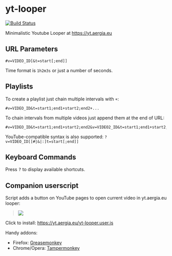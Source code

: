 yt-looper
=========

[![Build Status](https://travis-ci.org/lidel/yt-looper.svg)](https://travis-ci.org/lidel/yt-looper)

Minimalistic Youtube Looper at https://yt.aergia.eu

## URL Parameters

```
#v=VIDEO_ID[&t=start[;end]]
```

Time format is `1h2m3s` or just a number of seconds.

## Playlists

To create a playlist just chain multiple intervals with `+`: 
```
#v=VIDEO_ID&t=start1;end1+start2;end2+...
```

To chain intervals from multiple videos just append them at the end of URL:    
```
#v=VIDEO_ID&t=start1;end1+start2;end2&v=VIDEO2_ID&t=start1;end1+start2;end2`
```

YouTube-compatible syntax is also supported: `?v=VIDEO_ID[[#|&|:]t=start[;end]]`


## Keyboard Commands

Press <kbd>?</kbd> to display available shortcuts.

## Companion userscript

Script adds a button on YouTube pages to open current video in yt.aergia.eu looper:

> ![](https://cloud.githubusercontent.com/assets/157609/4671390/5d989338-5580-11e4-9f67-01ed61a085ca.png)

Click to install: https://yt.aergia.eu/yt-looper.user.js

Handy addons:

- Firefox: [Greasemonkey](https://addons.mozilla.org/en-US/firefox/addon/greasemonkey/)
- Chrome/Opera: [Tampermonkey](http://tampermonkey.net)
